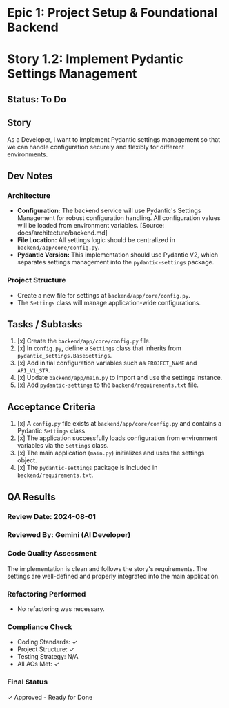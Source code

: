 # Epic 1: Project Setup & Foundational Backend
# Story 1.2: Implement Pydantic Settings Management

## Status: To Do

## Story

As a Developer, I want to implement Pydantic settings management so that we can handle configuration securely and flexibly for different environments.

## Dev Notes

### Architecture

*   **Configuration:** The backend service will use Pydantic's Settings Management for robust configuration handling. All configuration values will be loaded from environment variables. [Source: docs/architecture/backend.md]
*   **File Location:** All settings logic should be centralized in `backend/app/core/config.py`.
*   **Pydantic Version:** This implementation should use Pydantic V2, which separates settings management into the `pydantic-settings` package.

### Project Structure

*   Create a new file for settings at `backend/app/core/config.py`.
*   The `Settings` class will manage application-wide configurations.

## Tasks / Subtasks

1.  [x] Create the `backend/app/core/config.py` file.
2.  [x] In `config.py`, define a `Settings` class that inherits from `pydantic_settings.BaseSettings`.
3.  [x] Add initial configuration variables such as `PROJECT_NAME` and `API_V1_STR`.
4.  [x] Update `backend/app/main.py` to import and use the settings instance.
5.  [x] Add `pydantic-settings` to the `backend/requirements.txt` file.

## Acceptance Criteria

1.  [x] A `config.py` file exists at `backend/app/core/config.py` and contains a Pydantic `Settings` class.
2.  [x] The application successfully loads configuration from environment variables via the `Settings` class.
3.  [x] The main application (`main.py`) initializes and uses the settings object.
4.  [x] The `pydantic-settings` package is included in `backend/requirements.txt`.

## QA Results

### Review Date: 2024-08-01
### Reviewed By: Gemini (AI Developer)

### Code Quality Assessment
The implementation is clean and follows the story's requirements. The settings are well-defined and properly integrated into the main application.

### Refactoring Performed
- No refactoring was necessary.

### Compliance Check
- Coding Standards: ✓
- Project Structure: ✓
- Testing Strategy: N/A
- All ACs Met: ✓

### Final Status
✓ Approved - Ready for Done 